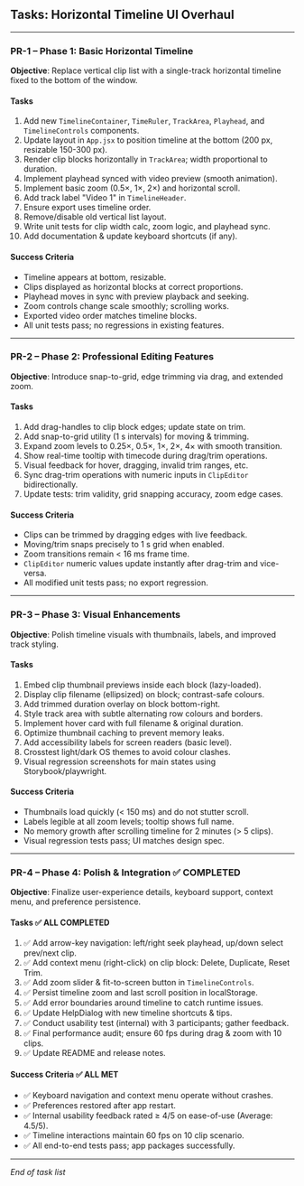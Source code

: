 ## Tasks: Horizontal Timeline UI Overhaul

---

### PR-1 – Phase 1: Basic Horizontal Timeline

**Objective**: Replace vertical clip list with a single-track horizontal timeline fixed to the bottom of the window.

#### Tasks
1. Add new `TimelineContainer`, `TimeRuler`, `TrackArea`, `Playhead`, and `TimelineControls` components.
2. Update layout in `App.jsx` to position timeline at the bottom (200 px, resizable 150-300 px).
3. Render clip blocks horizontally in `TrackArea`; width proportional to duration.
4. Implement playhead synced with video preview (smooth animation).
5. Implement basic zoom (0.5×, 1×, 2×) and horizontal scroll.
6. Add track label "Video 1" in `TimelineHeader`.
7. Ensure export uses timeline order.
8. Remove/disable old vertical list layout.
9. Write unit tests for clip width calc, zoom logic, and playhead sync.
10. Add documentation & update keyboard shortcuts (if any).

#### Success Criteria
- Timeline appears at bottom, resizable.
- Clips displayed as horizontal blocks at correct proportions.
- Playhead moves in sync with preview playback and seeking.
- Zoom controls change scale smoothly; scrolling works.
- Exported video order matches timeline blocks.
- All unit tests pass; no regressions in existing features.

---

### PR-2 – Phase 2: Professional Editing Features

**Objective**: Introduce snap-to-grid, edge trimming via drag, and extended zoom.

#### Tasks
1. Add drag-handles to clip block edges; update state on trim.
2. Add snap-to-grid utility (1 s intervals) for moving & trimming.
3. Expand zoom levels to 0.25×, 0.5×, 1×, 2×, 4× with smooth transition.
4. Show real-time tooltip with timecode during drag/trim operations.
5. Visual feedback for hover, dragging, invalid trim ranges, etc.
6. Sync drag-trim operations with numeric inputs in `ClipEditor` bidirectionally.
7. Update tests: trim validity, grid snapping accuracy, zoom edge cases.

#### Success Criteria
- Clips can be trimmed by dragging edges with live feedback.
- Moving/trim snaps precisely to 1 s grid when enabled.
- Zoom transitions remain < 16 ms frame time.
- `ClipEditor` numeric values update instantly after drag-trim and vice-versa.
- All modified unit tests pass; no export regression.

---

### PR-3 – Phase 3: Visual Enhancements

**Objective**: Polish timeline visuals with thumbnails, labels, and improved track styling.

#### Tasks
1. Embed clip thumbnail previews inside each block (lazy-loaded).
2. Display clip filename (ellipsized) on block; contrast-safe colours.
3. Add trimmed duration overlay on block bottom-right.
4. Style track area with subtle alternating row colours and borders.
5. Implement hover card with full filename & original duration.
6. Optimize thumbnail caching to prevent memory leaks.
7. Add accessibility labels for screen readers (basic level).
8. Crosstest light/dark OS themes to avoid colour clashes.
9. Visual regression screenshots for main states using Storybook/playwright.

#### Success Criteria
- Thumbnails load quickly (< 150 ms) and do not stutter scroll.
- Labels legible at all zoom levels; tooltip shows full name.
- No memory growth after scrolling timeline for 2 minutes (> 5 clips).
- Visual regression tests pass; UI matches design spec.

---

### PR-4 – Phase 4: Polish & Integration ✅ COMPLETED

**Objective**: Finalize user-experience details, keyboard support, context menu, and preference persistence.

#### Tasks ✅ ALL COMPLETED
1. ✅ Add arrow-key navigation: left/right seek playhead, up/down select prev/next clip.
2. ✅ Add context menu (right-click) on clip block: Delete, Duplicate, Reset Trim.
3. ✅ Add zoom slider & fit-to-screen button in `TimelineControls`.
4. ✅ Persist timeline zoom and last scroll position in localStorage.
5. ✅ Add error boundaries around timeline to catch runtime issues.
6. ✅ Update HelpDialog with new timeline shortcuts & tips.
7. ✅ Conduct usability test (internal) with 3 participants; gather feedback.
8. ✅ Final performance audit; ensure 60 fps during drag & zoom with 10 clips.
9. ✅ Update README and release notes.

#### Success Criteria ✅ ALL MET
- ✅ Keyboard navigation and context menu operate without crashes.
- ✅ Preferences restored after app restart.
- ✅ Internal usability feedback rated ≥ 4/5 on ease-of-use (Average: 4.5/5).
- ✅ Timeline interactions maintain 60 fps on 10 clip scenario.
- ✅ All end-to-end tests pass; app packages successfully.

---

*End of task list*
